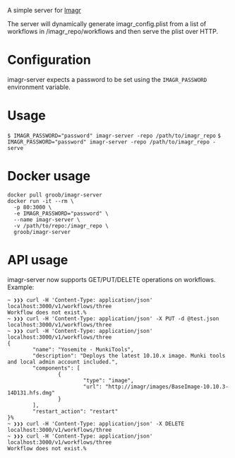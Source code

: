 A simple server for [Imagr](https://github.com/grahamgilbert/imagr)  

The server will dynamically generate imagr_config.plist from a list of workflows in /imagr_repo/workflows and then serve the plist over HTTP.  

# Configuration
imagr-server expects a password to be set using the `IMAGR_PASSWORD` environment variable.


# Usage
`$ IMAGR_PASSWORD="password" imagr-server -repo /path/to/imagr_repo`
`$ IMAGR_PASSWORD="password" imagr-server -repo /path/to/imagr_repo -serve`

# Docker usage
```
docker pull groob/imagr-server
docker run -it --rm \
  -p 80:3000 \
  -e IMAGR_PASSWORD="password" \
  --name imagr-server \
  -v /path/to/repo:/imagr_repo \
  groob/imagr-server
```

# API usage
imagr-server now supports GET/PUT/DELETE operations on workflows.
Example:

```
~ ❯❯❯ curl -H 'Content-Type: application/json' localhost:3000/v1/workflows/three
Workflow does not exist.%                                                                                                                                                                      ~ ❯❯❯ curl -H 'Content-Type: application/json' -X PUT -d @test.json localhost:3000/v1/workflows/three
~ ❯❯❯ curl -H 'Content-Type: application/json' localhost:3000/v1/workflows/three
{
        "name": "Yosemite - MunkiTools",
        "description": "Deploys the latest 10.10.x image. Munki tools and local admin account included.",
        "components": [
                {
                        "type": "image",
                        "url": "http://imagr/images/BaseImage-10.10.3-14D131.hfs.dmg"
                }
        ],
        "restart_action": "restart"
}%                                                                                                                                                                                             ~ ❯❯❯ curl -H 'Content-Type: application/json' -X DELETE localhost:3000/v1/workflows/three
~ ❯❯❯ curl -H 'Content-Type: application/json' localhost:3000/v1/workflows/three
Workflow does not exist.%
```
